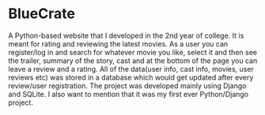 # BlueCrate
A Python-based website that I developed in the 2nd year of college. It is meant for rating and reviewing the latest movies. As a user you can register/log in and search for whatever movie you like, select it and then see the trailer, summary of the story, cast and at the bottom of the page you can leave a review and a rating. All of the data(user info, cast info, movies, user reviews etc) was stored in a database which would get updated after every review/user registration. The project was developed mainly using Django and SQLite. I also want to mention that it was my first ever Python/Django project.
